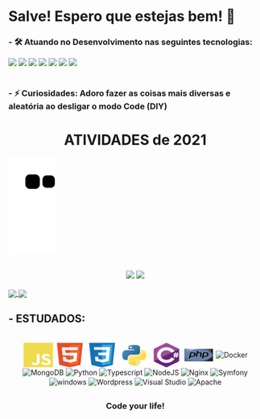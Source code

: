 # Salve! Espero que estejas bem!  👋

### - 🛠 Atuando no Desenvolvimento nas seguintes tecnologias:

<div >
  <img src='https://icongr.am/devicon/javascript-original.svg?size=40&color=cb2a2a'/>
  <img src='https://icongr.am/devicon/php-original.svg?size=40&color=cb2a2a'/>
  <img src='https://icongr.am/devicon/html5-original-wordmark.svg?size=40&color=ab2a2a' />
  <img src='https://icongr.am/devicon/jquery-original.svg?size=40&color=ab2a2a' />
  <img src='https://icongr.am/devicon/mysql-original.svg?size=40&color=ab2a2a' />
  <img src='https://icongr.am/devicon/css3-original.svg?size=40&color=ab2a2a' />
  <img src='https://icongr.am/devicon/react-original.svg?size=40&color=ab2a2a' />


</div>

<br>

### - ⚡ Curiosidades: Adoro fazer as coisas mais diversas e aleatória ao desligar o modo Code (DIY)

##

<div align="center"><h1>ATIVIDADES de 2021</h1></div>

![Snake](https://raw.githubusercontent.com/edcastanha/edcastanha/output/github-contribution-grid-snake.svg)

## 

<div align="center">
<a align="center" alt="Canal no Youtube" height="30" width="60" href="https://www.youtube.com/channel/UC05zrbvIXAWTlP0kwGNvERg" target="_blank"><img src="https://img.shields.io/badge/-Youtube-%23EA4335?style=for-the-badge&logo=youtube&logoColor=white" target="_blank"></a>
<a align="center" alt="Perfil no Linkedins" height="60" width="40" href="https://www.linkedin.com/in/edlourenzo/" target="_blank"><img src="https://img.shields.io/badge/-LinkedIn-%230077B5?style=for-the-badge&logo=linkedin&logoColor=white" target="_blank"></a> 
</div>
<br>
  <a href="https://github.com/edcastanha">
  <img height="180em"  align="center" src="https://github-readme-stats.vercel.app/api?username=edcastanha&theme=dark&show_icons=true&locale=pt-br"/>
  <img height="180em"  align="center" src="https://github-readme-stats.vercel.app/api/top-langs/?username=edcastanha&layout=compact&langs_count=7&theme=react&locale=pt-br" />
</a>

 <br>
 
##

## - ESTUDADOS:
<div  align="center"> 
  <div style="display: inline_block"><br>
  <img align="center" alt="Js" height="50" width="60" src="https://raw.githubusercontent.com/devicons/devicon/master/icons/javascript/javascript-plain.svg">
  <img align="center" alt="HTML" height="50" width="60" src="https://raw.githubusercontent.com/devicons/devicon/master/icons/html5/html5-original.svg">
  <img align="center" alt="CSS" height="50" width="60" src="https://raw.githubusercontent.com/devicons/devicon/master/icons/css3/css3-original.svg">
  <img align="center" alt="Python" height="50" width="60" src="https://raw.githubusercontent.com/devicons/devicon/master/icons/python/python-original.svg">
  <img align="center" alt="Csharp" height="50" width="60" src="https://raw.githubusercontent.com/devicons/devicon/master/icons/csharp/csharp-original.svg">
  <img align="center" alt="PHP" height="50" width="60" src="https://raw.githubusercontent.com/devicons/devicon/master/icons/php/php-original.svg">
  <img align="center" alt="Docker" height="50" width="60" src="https://icongr.am/devicon/docker-original-wordmark.svg" /> 
  <img align="center" alt="MongoDB" height="50" width="60"  src='https://icongr.am/devicon/mongodb-original.svg' />
  <img align="center" alt="Python" height="50" width="60" src='https://icongr.am/devicon/python-original.svg'/>
  <img align="center" alt="Typescript" height="50" width="60" src='https://icongr.am/devicon/typescript-original.svg'/>
  <img align="center" alt="NodeJS" height="50" width="60"  src='https://icongr.am/devicon/nodejs-original.svg?size=40&color=cb2a2'/>
  <img align="center" alt="Nginx" height="50" width="60"  src='https://icongr.am/devicon/nginx-original.svg' />
  <img align="center" alt="Symfony" height="50" width="60"  src='https://icongr.am/devicon/symfony-original.svg' />
  <img align="center" alt="windows" height="50" width="60"  src='https://icongr.am/devicon/windows8-original.svg' />
    
  <img align="center" alt="Wordpress" height="50" width="60"  src='https://icongr.am/devicon/wordpress-original.svg' />
  <img align="center" alt="Visual Studio" height="50" width="60"  src='https://icongr.am/devicon/visualstudio-plain.svg' />
  <img align="center" alt="Apache" height="50" width="60"  src='https://icongr.am/devicon/apache-original.svg' />
</div>
  
##
 
  ### Code your life!
